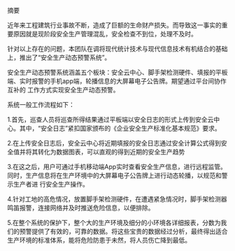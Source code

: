 摘要

近年来工程建筑行业事故不断，造成了巨额的生命财产损失。而导致这一事实的重要原因就是现阶段安全生产管理混乱，安全检查不到位，处理不及时。

针对以上存在的问题，本团队在调将现代统计技术与现代信息技术有机结合的基础上，推出了“安全生产动态预警系统”。 

安全生产动态预警系统涵盖五个板块：安全云中心、脚手架检测硬件、填报的平板端、实时报警的手机app端，轮播信息的大屏幕电子公告牌。期望通过平台间协作互补的
工作方式实现安全生产动态预警。

系统一般工作流程如下：

1.首先，巡查人员将巡查所得结果通过平板端以安全日志的形式上传到安全云中心。其中，“安全日志”紧扣国家颁布的《企业安全生产标准化基本规范》要求。

2.在上传安全日志后，安全云中心将近期填报的安全日志通过安全计算公式得到安全值并将其转化为数据图表，可以直观的得到近期的安全生产趋势

3.在这之后，用户可通过手机移动端App实时查看安全生产信息，进行远程监管。同时，生产信息将在生产环境中的大屏幕电子公告牌上进行动态轮播，以规范和警示生产者进
行安全生产操作。

4.针对工地的高危情况，放置脚手架检测硬件，在遭遇紧急情况时，脚手架检测器鸣笛报警，连接网络并及时推送危险信息，以便排除。

5.在整个系统的保护下，整个大的生产环境及细分的小环境各详细报表，分数为我们的预警提供了有效的，可靠的数据。将这些宝贵的数据经过分析，最终得出适合生产环境的标准体系，能将危险防患于未然，将人员伤亡降到最低。

